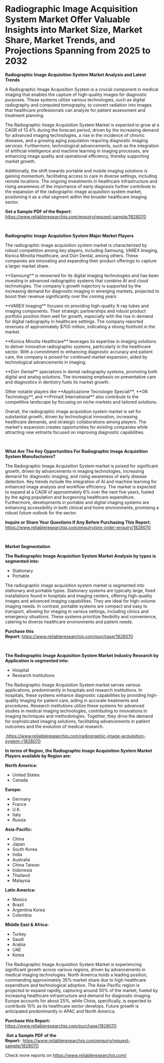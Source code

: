 <p><h1>Radiographic Image Acquisition System Market Offer Valuable Insights into Market Size, Market Share, Market Trends, and Projections Spanning from 2025 to 2032</h1></p><p><strong>Radiographic Image Acquisition System Market Analysis and Latest Trends</strong></p>
<p><p>A Radiographic Image Acquisition System is a crucial component in medical imaging that enables the capture of high-quality images for diagnostic purposes. These systems utilize various technologies, such as digital radiography and computed tomography, to convert radiation into images that healthcare professionals can analyze for patient assessment and treatment planning. </p><p>The Radiographic Image Acquisition System Market is expected to grow at a CAGR of 13.4% during the forecast period, driven by the increasing demand for advanced imaging technologies, a rise in the incidence of chronic diseases, and a growing aging population requiring diagnostic imaging services. Furthermore, technological advancements, such as the integration of artificial intelligence and machine learning in imaging processes, are enhancing image quality and operational efficiency, thereby supporting market growth. </p><p>Additionally, the shift towards portable and mobile imaging solutions is gaining momentum, facilitating access to care in diverse settings, including remote locations. The ongoing investments in healthcare infrastructure and rising awareness of the importance of early diagnosis further contribute to the expansion of the radiographic image acquisition system market, positioning it as a vital segment within the broader healthcare imaging sector.</p></p>
<p><strong>Get a Sample PDF of the Report:&nbsp;</strong> <a href="https://www.reliableresearchiq.com/enquiry/request-sample/1828070?utm_campaign=3039&utm_medium=2&utm_source=Github&utm_content=ia&utm_term=05032025&utm_id=radiographic-image-acquisition-system">https://www.reliableresearchiq.com/enquiry/request-sample/1828070</a></p>
<p>&nbsp;</p>
<p><strong>Radiographic Image Acquisition System Major Market Players</strong></p>
<p><p>The radiographic image acquisition system market is characterized by robust competition among key players, including Samsung, VAREX Imaging, Konica Minolta Healthcare, and Dürr Dental, among others. These companies are innovating and expanding their product offerings to capture a larger market share.</p><p>**Samsung** is renowned for its digital imaging technologies and has been investing in advanced radiographic systems that combine AI and cloud technologies. The company's growth trajectory is supported by the increasing demand for diagnostic imaging in emerging markets, projected to boost their revenue significantly over the coming years.</p><p>**VAREX Imaging** focuses on providing high-quality X-ray tubes and imaging components. Their strategic partnerships and robust product portfolio position them well for growth, especially with the rise in demand for digital radiography in healthcare settings. The company reported revenues of approximately $700 million, indicating a strong foothold in the market.</p><p>**Konica Minolta Healthcare** leverages its expertise in imaging solutions to deliver innovative radiographic systems, particularly in the healthcare sector. With a commitment to enhancing diagnostic accuracy and patient care, the company is poised for continued market expansion, aided by technological advancements in imaging.</p><p>**Dürr Dental** specializes in dental radiography systems, promoting both digital and analog solutions. The increasing emphasis on preventative care and diagnostics in dentistry fuels its market growth.</p><p>Other notable players like **Applicazione Tecnologie Speciali**, **OR Technology**, and **PrimaX International** also contribute to the competitive landscape by focusing on niche markets and tailored solutions.</p><p>Overall, the radiographic image acquisition system market is set for substantial growth, driven by technological innovation, increasing healthcare demands, and strategic collaborations among players. The market's expansion creates opportunities for existing companies while attracting new entrants focused on improving diagnostic capabilities.</p></p>
<p>&nbsp;</p>
<p><strong>What Are The Key Opportunities For Radiographic Image Acquisition System Manufacturers?</strong></p>
<p><p>The Radiographic Image Acquisition System market is poised for significant growth, driven by advancements in imaging technologies, increasing demand for diagnostic imaging, and rising awareness of early disease detection. Key trends include the integration of AI and machine learning for enhanced image analysis and workflow efficiency. The market is expected to expand at a CAGR of approximately 6% over the next five years, fueled by the aging population and burgeoning healthcare expenditure. Furthermore, developments in portable and digital imaging systems are enhancing accessibility in both clinical and home environments, promising a robust future outlook for the sector.</p></p>
<p><strong>Inquire or Share Your Questions If Any Before Purchasing This Report:</strong> <a href="https://www.reliableresearchiq.com/enquiry/pre-order-enquiry/1828070?utm_campaign=3039&utm_medium=2&utm_source=Github&utm_content=ia&utm_term=05032025&utm_id=radiographic-image-acquisition-system">https://www.reliableresearchiq.com/enquiry/pre-order-enquiry/1828070</a></p>
<p>&nbsp;</p>
<p><strong>Market Segmentation</strong></p>
<p><strong>The Radiographic Image Acquisition System Market Analysis by types is segmented into:</strong></p>
<p><ul><li>Stationary</li><li>Portable</li></ul></p>
<p><p>The radiographic image acquisition system market is segmented into stationary and portable types. Stationary systems are typically large, fixed installations found in hospitals and imaging centers, offering high-quality images and advanced imaging capabilities. They are ideal for high-volume imaging needs. In contrast, portable systems are compact and easy to transport, allowing for imaging in various settings, including clinics and emergency situations. These systems prioritize flexibility and convenience, catering to diverse healthcare environments and patient needs.</p></p>
<p><strong>Purchase this Report:&nbsp;</strong><a href="https://www.reliableresearchiq.com/purchase/1828070?utm_campaign=3039&utm_medium=2&utm_source=Github&utm_content=ia&utm_term=05032025&utm_id=radiographic-image-acquisition-system">https://www.reliableresearchiq.com/purchase/1828070</a></p>
<p>&nbsp;</p>
<p><strong>The Radiographic Image Acquisition System Market Industry Research by Application is segmented into:</strong></p>
<p><ul><li>Hospital</li><li>Research Institutions</li></ul></p>
<p><p>The Radiographic Image Acquisition System market serves various applications, predominantly in hospitals and research institutions. In hospitals, these systems enhance diagnostic capabilities by providing high-quality imaging for patient care, aiding in accurate treatments and procedures. Research institutions utilize these systems for advanced studies in medical imaging technologies, contributing to innovations in imaging techniques and methodologies. Together, they drive the demand for sophisticated imaging solutions, facilitating advancements in patient outcomes and the evolution of medical research.</p></p>
<p><a href="https://www.reliableresearchiq.com/radiographic-image-acquisition-system-r1828070?utm_campaign=3039&utm_medium=2&utm_source=Github&utm_content=ia&utm_term=05032025&utm_id=radiographic-image-acquisition-system">&nbsp;https://www.reliableresearchiq.com/radiographic-image-acquisition-system-r1828070</a></p>
<p><strong>In terms of Region, the Radiographic Image Acquisition System Market Players available by Region are:</strong></p>
<p>
    <p> <strong> North America: </strong>
        <ul>
            <li>United States</li>
            <li>Canada</li>
        </ul>
        </p> 
    <p> <strong> Europe: </strong>
        <ul>
            <li>Germany</li>
            <li>France</li>
            <li>U.K.</li>
            <li>Italy</li>
            <li>Russia</li>
        </ul>
        </p> 
    <p> <strong> Asia-Pacific: </strong>
        <ul>
            <li>China</li>
            <li>Japan</li>
            <li>South Korea</li>
            <li>India</li>
            <li>Australia</li>
            <li>China Taiwan</li>
            <li>Indonesia</li>
            <li>Thailand</li>
            <li>Malaysia</li>
        </ul>
        </p> 
    <p> <strong> Latin America: </strong>
        <ul>
            <li>Mexico</li>
            <li>Brazil</li>
            <li>Argentina Korea</li>
            <li>Colombia</li>
        </ul>
        </p> 
    <p> <strong> Middle East & Africa: </strong>
        <ul>
            <li>Turkey</li>
            <li>Saudi</li>
            <li>Arabia</li>
            <li>UAE</li>
            <li>Korea</li>
        </ul>
    </p>
    </p>
<p><p>The Radiographic Image Acquisition System Market is experiencing significant growth across various regions, driven by advancements in medical imaging technologies. North America holds a leading position, commanding approximately 35% market share due to high healthcare expenditure and technological adoption. The Asia-Pacific region is projected to expand rapidly, capturing around 30% of the market, fueled by increasing healthcare infrastructure and demand for diagnostic imaging. Europe accounts for about 25%, while China, specifically, is expected to contribute 10% as its healthcare sector develops. Future growth is anticipated predominantly in APAC and North America.</p></p>
<p><strong>Purchase this Report: </strong><a href="https://www.reliableresearchiq.com/purchase/1828070?utm_campaign=3039&utm_medium=2&utm_source=Github&utm_content=ia&utm_term=05032025&utm_id=radiographic-image-acquisition-system">https://www.reliableresearchiq.com/purchase/1828070</a></p>
<p>&nbsp;<strong>Get a Sample PDF of the Report:&nbsp;&nbsp;</strong><a href="https://www.reliableresearchiq.com/enquiry/request-sample/1828070?utm_campaign=3039&utm_medium=2&utm_source=Github&utm_content=ia&utm_term=05032025&utm_id=radiographic-image-acquisition-system">https://www.reliableresearchiq.com/enquiry/request-sample/1828070</a></p>
<p><strong></strong></p>
<p>Check more reports on <a href="https://www.reliableresearchiq.com/?utm_campaign=3039&utm_medium=2&utm_source=Github&utm_content=ia&utm_term=05032025&utm_id=radiographic-image-acquisition-system">https://www.reliableresearchiq.com/</a></p>